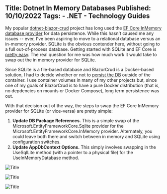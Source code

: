 Title: Dotnet In Memory Databases
Published: 10/10/2022
Tags:
    - .NET
    - Technology Guides
---
My popular [dotnet-blazor-crud](https://github.com/thbst16/dotnet-blazor-crud) project has long used the [EF Core InMemory database provider](https://exceptionnotfound.net/ef-core-inmemory-asp-net-core-store-database/) for data persistence. While this hasn't caused me any issues -- ever, I've been aspiring to move to a relational database versus an in-memory provider. SQLite is the obvious contender here, without going to a full out-of-process database. Getting started with SQLite and EF Core is [pretty easy](https://www.koderdojo.com/blog/getting-started-with-entity-framework-core-and-sqlite). The real question for me was how much work it would take to swap out the in memory provider for SQLite.

Since SQLite is a file-based database and BlazorCrud is a Docker-based solution, I had to decide whether or not to [persist the DB](https://docs.docker.com/get-started/05_persisting_data/) outside of the container. I use container volumes in many of my other projects but, since one of my goals of BlazorCrud is to have a pure Docker distribution (that is, no depdencies on mounts or Docker Compose), long term persistence was out.

With that decision out of the way, the steps to swap the EF Core InMemory provider for SQLite (or vice-versa) are pretty simple:

1. <b>Update DB Package References.</b> This is a simple swap of the Microsoft.EntityFrameworkCore.Sqlite provider for the Microsoft.EntityFrameworkCore.InMemory provider. Alternately, you could leave both there and switch between in memory and SQLite using configuration switches.
2. <b>Update AppDbContext Options.</b> This simply involves swapping in the UseSqlLite method (with a pointer to a physical file) for the UseInMemoryDatabase method.

![Title](https://s3.amazonaws.com/s3.beckshome.com/20221010-db-context.jpg)

![Title](https://s3.amazonaws.com/s3.beckshome.com/20221010-db-delete-create.jpg)

![Title](https://s3.amazonaws.com/s3.beckshome.com/20221010-db-package-reference.jpg)